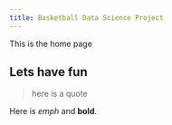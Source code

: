 ```yaml
---
title: Basketball Data Science Project
---
```


This is the home page

## Lets have fun

>here is a quote

Here is *emph* and **bold**.
